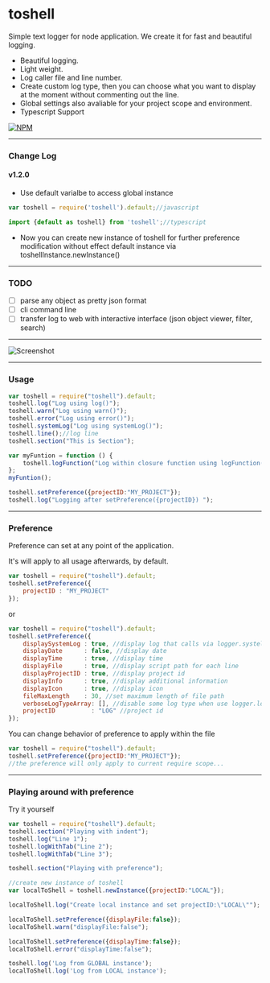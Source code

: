 # toshell
Simple text logger for node application.
We create it for fast and beautiful logging.

- Beautiful logging.
- Light weight.
- Log caller file and line number.
- Create custom log type, then you can choose what you want to display at the moment without commenting out the line.
- Global settings also avaliable for your project scope and environment.
- Typescript Support

[![NPM](https://nodei.co/npm/toshell.png)](https://nodei.co/npm/toshell/)

---
### Change Log
#### v1.2.0
- Use default varialbe to access global instance 
```javascript
var toshell = require('toshell').default;//javascript
```
```typescript
import {default as toshell} from 'toshell';//typescript
```
- Now you can create new instance of toshell for further preference modification without effect default instance via toshellInstance.newInstance() 
---

### TODO
- [ ] parse any object as pretty json format
- [ ] cli command line 
- [ ] transfer log to web with interactive interface (json object viewer, filter, search)

---

![Screenshot](https://www.dropbox.com/s/pvaqq7zhur96myz/logger-2.png?raw=1)

---

### Usage

```javascript
var toshell = require("toshell").default;
toshell.log("Log using log()");
toshell.warn("Log using warn()");
toshell.error("Log using error()");
toshell.systemLog("Log using systemLog()");
toshell.line();//log line
toshell.section("This is Section");

var myFuntion = function () {
	toshell.logFunction("Log within closure function using logFunction()");
};
myFuntion();

toshell.setPreference({projectID:"MY_PROJECT"});
toshell.log("Logging after setPreference({projectID}) ");
```
---

### Preference

Preference can set at any point of the application.

It's will apply to all usage afterwards, by default.

```javascript
var toshell = require("toshell").default;
toshell.setPreference({
	projectID : "MY_PROJECT"
});
```
or
```javascript
var toshell = require("toshell").default;
toshell.setPreference({
	displaySystemLog : true, //display log that calls via logger.systelLog
	displayDate      : false, //display date
	displayTime      : true, //display time
	displayFile      : true, //display script path for each line
	displayProjectID : true, //display project id
	displayInfo      : true, //display additional information
	displayIcon      : true, //display icon
	fileMaxLength    : 30, //set maximum length of file path
	verboseLogTypeArray: [], //disable some log type when use logger.logWithType 
	projectID          : "LOG" //project id
});
```

You can change behavior of preference to apply within the file

```javascript
var toshell = require("toshell").default;
toshell.setPreference({projectID:"MY_PROJECT"});
//the preference will only apply to current require scope...
```
---

### Playing around with preference

Try it yourself

```javascript
var toshell = require("toshell").default;
toshell.section("Playing with indent");
toshell.log("Line 1");
toshell.logWithTab("Line 2");
toshell.logWithTab("Line 3");

toshell.section("Playing with preference");

//create new instance of toshell
var localToShell = toshell.newInstance({projectID:"LOCAL"});

localToShell.log("Create local instance and set projectID:\"LOCAL\"");

localToShell.setPreference({displayFile:false});
localToShell.warn("displayFile:false");

localToShell.setPreference({displayTime:false});
localToShell.error("displayTime:false");

toshell.log('Log from GLOBAL instance');
localToShell.log('Log from LOCAL instance');

```